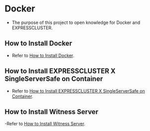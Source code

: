# Docker
- The purpose of this project to open knowledge for Docker and EXPRESSCLUSTER.

## How to Install Docker
- Refer to [How to Install Docker](https://github.com/EXPRESSCLUSTER/Docker/blob/master/HowToInstallDocker.md).

## How to Install EXPRESSCLUSTER X SingleServerSafe on Container
- Refer to [How to Install EXPRESSCLUSTER X SingleServerSafe on Container](https://github.com/EXPRESSCLUSTER/Docker/blob/master/HowToInstallSSS.md).

## How to Install Witness Server
-Refer to [How to Install Witness Server](HowToInstallWitnessServer.md).